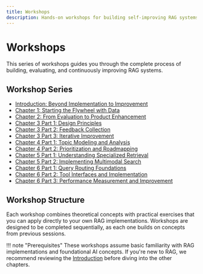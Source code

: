 ```yaml
---
title: Workshops
description: Hands-on workshops for building self-improving RAG systems
---
```


# Workshops

This series of workshops guides you through the complete process of building, evaluating, and continuously improving RAG systems.

## Workshop Series

- [Introduction: Beyond Implementation to Improvement](chapter0.md)
- [Chapter 1: Starting the Flywheel with Data](chapter1.md)
- [Chapter 2: From Evaluation to Product Enhancement](chapter2.md)
- [Chapter 3 Part 1: Design Principles](chapter3-1.md)
- [Chapter 3 Part 2: Feedback Collection](chapter3-2.md)
- [Chapter 3 Part 3: Iterative Improvement](chapter3-3.md)
- [Chapter 4 Part 1: Topic Modeling and Analysis](chapter4-1.md)
- [Chapter 4 Part 2: Prioritization and Roadmapping](chapter4-2.md)
- [Chapter 5 Part 1: Understanding Specialized Retrieval](chapter5-1.md)
- [Chapter 5 Part 2: Implementing Multimodal Search](chapter5-2.md)
- [Chapter 6 Part 1: Query Routing Foundations](chapter6-1.md)
- [Chapter 6 Part 2: Tool Interfaces and Implementation](chapter6-2.md)
- [Chapter 6 Part 3: Performance Measurement and Improvement](chapter6-3.md)

## Workshop Structure

Each workshop combines theoretical concepts with practical exercises that you can apply directly to your own RAG implementations. Workshops are designed to be completed sequentially, as each one builds on concepts from previous sessions.

!!! note "Prerequisites"
These workshops assume basic familiarity with RAG implementations and foundational AI concepts. If you're new to RAG, we recommend reviewing the [Introduction](chapter0.md) before diving into the other chapters.